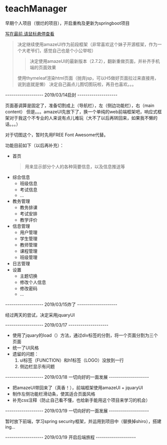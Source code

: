# teachManager
早期个人项目（很烂的项目），开启重构及更新为springboot项目


[写在最前,请鼠标悬停查看](#teachManager  "...我发现我20,21,22号的提交，在contributions竟然没有进度，就去百度寻求原因，发现我电脑上提交的邮箱和github不一致（用的是公司gitlab的邮箱）。
如果有喜欢给人生刷点儿绿的小伙伴有幸看到这里，请谨记，在commits里看一下，提交人的名称和头像与你github账号是否一致！！！")

> 决定继续使用amazeUI作为前段框架（非常喜欢这个妹子开源框架，作为一个大老爷们，感觉自己也是个小公举啦）
>> 决定使用amazeUI的最新版本（2.7.2），翻新重做页面，并补齐手机端的页面效果
>
> 使用thymeleaf渲染html页面（抛弃jsp，可以H5做好页面拉过来直接用，说到底就是懒）
> 决定自己画点儿图切图玩啦，再丑也喜欢。。。

------------------- 2019/03/14启封 --------------------

页面基调算是固定了，准备切割成上（导航栏），左（侧边功能栏），右（main content）
但是。。。amazeUI先放下了，换一个单纯的web前端框架吧，响应式框架对于我这个不专业的人来说有点儿难玩（大不了以后再转回来，如果我不懒的话。。。）

对于切图这个，暂时先用FREE Font Awesome代替。

功能目前如下（以后再补充）：
* 首页
  > 用来显示部分个人的各种简要信息，以及信息推送等
* 综合信息
  * 班级信息
  * 考试信息
  * ...
* 教务管理
  * 教务排课
  * 考试安排
  * 教学评价
* 信息管理
  * 用户管理
  * 学生管理
  * 教师管理
  * 课程管理
  * 班级管理
* 日志管理
* 设置
  * 主题切换
  * 修改个人信息
  * 修改密码
  * ...

------------------- 2019/03/15炸了 --------------------

经过两天的尝试，决定采用jquaryUI

------------------- 2019/03/17 -------------------- 

* 使用了jquary的load（）方法，通过div标签的分割，将一个页面分割为三个页面
* 统一了UI风格
* 遗留的问题：
  1. ul标签（FUNCTION）和h1标签（LOGO）没放到一行
  2. 侧边栏显示有问题

------------------- 2019/03/18 一切向好的一面发展 -------------------- 

* 把amazeUI带回来了（真香！），前端框架使用amazeUI + jquaryUI
* 制作左侧功能栏滑动条，使其适合页面风格
* 补充css注释（防止自己看不懂，也给新手能用这个项目来学习的机会）

------------------- 2019/03/19 一切向好的一面发展 -------------------- 

暂时放下前端，学习spring security框架，并运用到项目中（替换掉shiro），搭建ing...

------------------- 2019/03/19 开启后端旅程 -------------------- 
